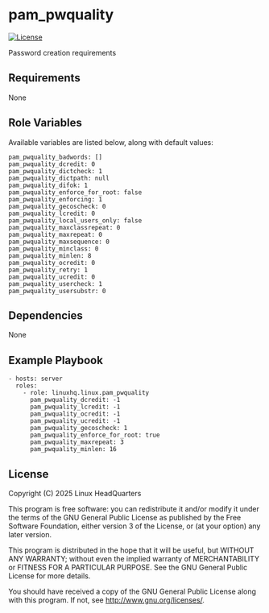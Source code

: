# pam\_pwquality

[![License](https://img.shields.io/badge/license-GPLv3-lightgreen)](https://www.gnu.org/licenses/gpl-3.0.en.html#license-text)

Password creation requirements

## Requirements

None

## Role Variables

Available variables are listed below, along with default values:

    pam_pwquality_badwords: []
    pam_pwquality_dcredit: 0
    pam_pwquality_dictcheck: 1
    pam_pwquality_dictpath: null
    pam_pwquality_difok: 1
    pam_pwquality_enforce_for_root: false
    pam_pwquality_enforcing: 1
    pam_pwquality_gecoscheck: 0
    pam_pwquality_lcredit: 0
    pam_pwquality_local_users_only: false
    pam_pwquality_maxclassrepeat: 0
    pam_pwquality_maxrepeat: 0
    pam_pwquality_maxsequence: 0
    pam_pwquality_minclass: 0
    pam_pwquality_minlen: 8
    pam_pwquality_ocredit: 0
    pam_pwquality_retry: 1
    pam_pwquality_ucredit: 0
    pam_pwquality_usercheck: 1
    pam_pwquality_usersubstr: 0

## Dependencies

None

## Example Playbook

    - hosts: server
      roles:
        - role: linuxhq.linux.pam_pwquality
          pam_pwquality_dcredit: -1
          pam_pwquality_lcredit: -1
          pam_pwquality_ocredit: -1
          pam_pwquality_ucredit: -1
          pam_pwquality_gecoscheck: 1
          pam_pwquality_enforce_for_root: true
          pam_pwquality_maxrepeat: 3
          pam_pwquality_minlen: 16

## License

Copyright (C) 2025 Linux HeadQuarters

This program is free software: you can redistribute it and/or modify
it under the terms of the GNU General Public License as published by
the Free Software Foundation, either version 3 of the License, or
(at your option) any later version.

This program is distributed in the hope that it will be useful,
but WITHOUT ANY WARRANTY; without even the implied warranty of
MERCHANTABILITY or FITNESS FOR A PARTICULAR PURPOSE. See the
GNU General Public License for more details.

You should have received a copy of the GNU General Public License
along with this program. If not, see <http://www.gnu.org/licenses/>.

